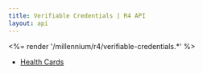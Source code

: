 ```yaml
---
title: Verifiable Credentials | R4 API
layout: api
---
```


<%= render '/millennium/r4/verifiable-credentials.*' %>

* [Health Cards](../verifiable-credentials/health-cards)